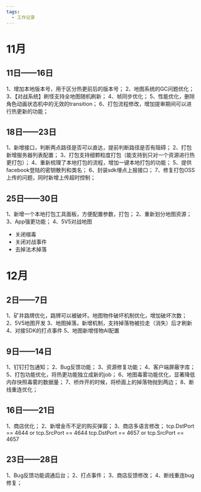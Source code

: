 ```yaml
---
tags:
  - 工作记录
---
```

# 11月
## 11日——16日
1、增加本地版本号，用于区分热更前后的版本号；
2、地图系统的GC问题优化；
3、【对战系统】刷怪支持全地图随机刷新；
4、帧同步优化；
5、性能优化，删除角色动画状态机中的无效的transition；
6、打包流程修改，增加提审期间可以进行热更新的功能；

## 18日——23日
1、新增接口，判断两点路径是否可以直达，提前判断路径是否有阻碍；
2、打包新增服务器列表配置；
3、打包支持细颗粒度打包（能支持到只对一个资源进行热更打包）；
4、重新梳理了本地打包的流程，增加一键本地打包的功能；
5、提供facebook登陆的密钥散列和类名；
6、封装sdk埋点上报接口；
7、修复打包OSS上传的问题，同时新增上传超时控制；

## 25日——30日
1、新增一个本地打包工具面板，方便配置参数，打包；
2、重新划分地图资源；
3、App强更功能；
4、5V5对战地图
- 关闭缩毒
- 关闭对战事件
- 去掉法术掉落

# 12月
## 2日——7日
1、矿井路牌优化，路牌可以被破坏。地图物件破坏机制优化，增加破坏次数；
2、5V5地图开发
3、地图掉落，新增机制，支持掉落物被捡走（消失）后才刷新
4、对接SDK的打点事件
5、地图新增怪物AI配置

## 9日——14日
1、钉钉打包通知；
2、Bug反馈功能；
3、资源修复功能；
4、客户端屏蔽字库；
5、打包功能优化，将热更功能独立成新的job；
6、地图毒雾功能优化，显著降低内存快照毒雾的数据量；
7、桥炸开的时候，将桥面上的掉落物抛到两边；
8、断线重连优化；

## 16日——21日
1、商店优化；
2、新增金币不足的购买弹窗；
3、商店多语言修改；
tcp.DstPort == 4644 or tcp.SrcPort == 4644
tcp.DstPort == 4657 or tcp.SrcPort == 4657

## 23日——28日
1、Bug反馈功能调通后台；
2、打点事件；
3、商店反馈修改；
4、断线重连bug修复；

